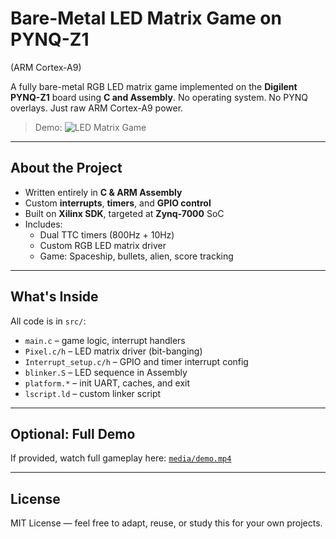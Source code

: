 #  Bare-Metal LED Matrix Game on PYNQ-Z1 
(ARM Cortex-A9)

A fully bare-metal RGB LED matrix game implemented on the **Digilent PYNQ-Z1** board using **C and Assembly**. No operating system. No PYNQ overlays. Just raw ARM Cortex-A9 power.

>  Demo:
> ![LED Matrix Game](media/demo.gif)

---

##  About the Project

- Written entirely in **C & ARM Assembly**
- Custom **interrupts**, **timers**, and **GPIO control**
- Built on **Xilinx SDK**, targeted at **Zynq-7000** SoC
- Includes:
  - Dual TTC timers (800Hz + 10Hz)
  - Custom RGB LED matrix driver
  - Game: Spaceship, bullets, alien, score tracking

---

##  What's Inside

All code is in `src/`:
- `main.c` – game logic, interrupt handlers
- `Pixel.c/h` – LED matrix driver (bit-banging)
- `Interrupt_setup.c/h` – GPIO and timer interrupt config
- `blinker.S` – LED sequence in Assembly
- `platform.*` – init UART, caches, and exit
- `lscript.ld` – custom linker script

---

##  Optional: Full Demo

If provided, watch full gameplay here: [`media/demo.mp4`](media/demo.mp4)

---

##  License

MIT License — feel free to adapt, reuse, or study this for your own projects.
